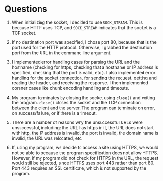 # Questions

1. When initializing the socket, I decided to use `SOCK_STREAM`. This is because HTTP uses TCP, and `SOCK_STREAM` indicates that the socket is a TCP socket.

2. If no destination port was specified, I chose port 80, because that is the port used for the HTTP protocol. Otherwise, I grabbed the destination port from the URL in the command line argument.

3. I implemented error handling cases for parsing the URL and the hostname (checking for https, checking that a hostname or IP address is specified, checking that the port is valid, etc.). I also implemented error handling for the socket connection, for sending the request, getting and reading the header, and receiving the response. I then implemented corener cases like chunk encoding handling and timeouts.

4. My program terminates by closing the socket using `close()` and exiting the program. `close()` closes the socket and the TCP connection between the client and the server. The program can terminate on error, on success/failure, or if there is a timeout.

5. There are a number of reasons why the unsuccessful URLs were unsuccessful, including: the URL has https in it, the URL does not start with http, the IP address is invalid, the port is invalid, the domain name is invalid, the URL was relocated, etc. 

6. If, using my program, we decide to access a site using HTTPS, we would not be able to because the program specification does not allow HTTPS. However, if my program did not check for HTTPS in the URL, the request would still be rejected, since HTTPS uses port 443 rather than port 80. Port 443 requires an SSL certificate, which is not supported by the program.